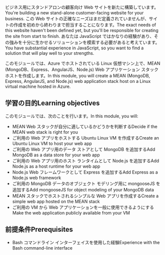 <span data-ttu-id="62cba-101">ビジネス用にスタンドアロンの顧客向け Web サイトを新たに構築しています。</span><span class="sxs-lookup"><span data-stu-id="62cba-101">You're building a new stand-alone customer-facing website for your business.</span></span> <span data-ttu-id="62cba-102">この Web サイトの正確なニーズはまだ定義されていませんが、サイトの作成を初めから終わりまで担当することになります。</span><span class="sxs-lookup"><span data-stu-id="62cba-102">The exact needs of this website haven't been defined yet, but you'll be responsible for creating the site from start to finish.</span></span> <span data-ttu-id="62cba-103">あなたは JavaScript ではかなりの経験があり、その強みを十分に生かせるソリューションを模索する必要があると考えています。</span><span class="sxs-lookup"><span data-stu-id="62cba-103">You have substantial experience in JavaScript, so you want to find a solution that will play well to your strengths.</span></span>

<span data-ttu-id="62cba-104">このモジュールでは、Azure でホストされている Linux 仮想マシン上で、MEAN (MongoDB、Express、AngularJS、Node.js) Web アプリケーション スタック ホストを作成します。</span><span class="sxs-lookup"><span data-stu-id="62cba-104">In this module, you will create a MEAN (MongoDB, Express, AngularJS, and Node.js) web application stack host on a Linux virtual machine hosted in Azure.</span></span>

## <a name="learning-objectives"></a><span data-ttu-id="62cba-105">学習の目的</span><span class="sxs-lookup"><span data-stu-id="62cba-105">Learning objectives</span></span>

<span data-ttu-id="62cba-106">このモジュールでは、次のことを行います。</span><span class="sxs-lookup"><span data-stu-id="62cba-106">In this module, you will:</span></span>

- <span data-ttu-id="62cba-107">MEAN Web スタックが自分に適しているかどうかを判断する</span><span class="sxs-lookup"><span data-stu-id="62cba-107">Decide if the MEAN web stack is right for you</span></span>
- <span data-ttu-id="62cba-108">ご利用の Web アプリをホストする Ubuntu Linux VM を作成する</span><span class="sxs-lookup"><span data-stu-id="62cba-108">Create an Ubuntu Linux VM to host your web app</span></span>
- <span data-ttu-id="62cba-109">ご利用の Web アプリ用のデータ ストアとして MongoDB を追加する</span><span class="sxs-lookup"><span data-stu-id="62cba-109">Add MongoDB as a data store for your web app</span></span>
- <span data-ttu-id="62cba-110">ご利用の Web アプリ用のホスト ランタイムとして Node.js を追加する</span><span class="sxs-lookup"><span data-stu-id="62cba-110">Add Node.js as a host runtime for your web app</span></span>
- <span data-ttu-id="62cba-111">Node.js Web フレームワークとして Express を追加する</span><span class="sxs-lookup"><span data-stu-id="62cba-111">Add Express as a Node.js web framework</span></span>
- <span data-ttu-id="62cba-112">ご利用の MongoDB データのオブジェクト モデリング用に mongooseJS を追加する</span><span class="sxs-lookup"><span data-stu-id="62cba-112">Add mongooseJS for object modeling of your MongoDB data</span></span>
- <span data-ttu-id="62cba-113">MEAN スタックでホストされるシンプルな Web アプリを作成する</span><span class="sxs-lookup"><span data-stu-id="62cba-113">Create a simple web app hosted on the MEAN stack</span></span>
- <span data-ttu-id="62cba-114">ご利用の VM から Web アプリケーションを一般に使用できるようにする</span><span class="sxs-lookup"><span data-stu-id="62cba-114">Make the web application publicly available from your VM</span></span>

## <a name="prerequisites"></a><span data-ttu-id="62cba-115">前提条件</span><span class="sxs-lookup"><span data-stu-id="62cba-115">Prerequisites</span></span>

- <span data-ttu-id="62cba-116">Bash コマンドライン インターフェイスを使用した経験</span><span class="sxs-lookup"><span data-stu-id="62cba-116">Experience with the Bash command-line interface</span></span>